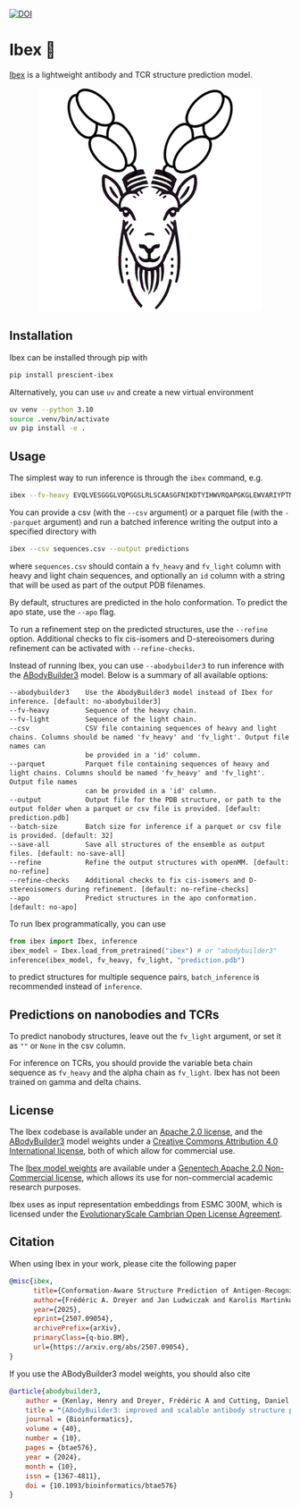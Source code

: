[![DOI](https://zenodo.org/badge/DOI/10.5281/zenodo.15866555.svg)](https://doi.org/10.5281/zenodo.15866555)

# Ibex 🐐

[Ibex](https://arxiv.org/abs/2507.09054) is a lightweight antibody and TCR structure prediction model.

<p align="center">
<img src="https://raw.githubusercontent.com/prescient-design/ibex/refs/heads/main/docs/assets/ibex.png" width=400px>
</p>

## Installation

Ibex can be installed through pip with
```bash
pip install prescient-ibex
```
Alternatively, you can use `uv` and create a new virtual environment
```bash
uv venv --python 3.10
source .venv/bin/activate
uv pip install -e .
```

## Usage

The simplest way to run inference is through the `ibex` command, e.g.

```bash
ibex --fv-heavy EVQLVESGGGLVQPGGSLRLSCAASGFNIKDTYIHWVRQAPGKGLEWVARIYPTNGYTRYADSVKGRFTISADTSKNTAYLQMNSLRAEDTAVYYCSRWGGDGFYAMDYWGQGTLVTVSS --fv-light DIQMTQSPSSLSASVGDRVTITCRASQDVNTAVAWYQQKPGKAPKLLIYSASFLYSGVPSRFSGSRSGTDFTLTISSLQPEDFATYYCQQHYTTPPTFGQGTKVEIK --output prediction.pdb
```
You can provide a csv (with the `--csv` argument) or a parquet file (with the `--parquet` argument) and run a batched inference writing the output into a specified directory with
```bash
ibex --csv sequences.csv --output predictions
```
where `sequences.csv` should contain a `fv_heavy` and `fv_light` column with heavy and light chain sequences, and optionally an `id` column with a string that will be used as part of the output PDB filenames.

By default, structures are predicted in the holo conformation. To predict the apo state, use the `--apo` flag.

To run a refinement step on the predicted structures, use the `--refine` option. Additional checks to fix cis-isomers and D-stereoisomers during refinement can be activated with `--refine-checks`.
 
Instead of running Ibex, you can use `--abodybuilder3` to run inference with the [ABodyBuilder3](https://academic.oup.com/bioinformatics/article/40/10/btae576/7810444) model. 
Below is a summary of all available options:
```
--abodybuilder3    Use the AbodyBuilder3 model instead of Ibex for inference. [default: no-abodybuilder3]                                           
--fv-heavy         Sequence of the heavy chain.                                                                                                     
--fv-light         Sequence of the light chain.                                                                                                     
--csv              CSV file containing sequences of heavy and light chains. Columns should be named 'fv_heavy' and 'fv_light'. Output file names can
                   be provided in a 'id' column.                                                                                                    
--parquet          Parquet file containing sequences of heavy and light chains. Columns should be named 'fv_heavy' and 'fv_light'. Output file names
                   can be provided in a 'id' column.                                                                                                
--output           Output file for the PDB structure, or path to the output folder when a parquet or csv file is provided. [default: prediction.pdb]
--batch-size       Batch size for inference if a parquet or csv file is provided. [default: 32]                                                     
--save-all         Save all structures of the ensemble as output files. [default: no-save-all]                                                      
--refine           Refine the output structures with openMM. [default: no-refine]                                                                   
--refine-checks    Additional checks to fix cis-isomers and D-stereoisomers during refinement. [default: no-refine-checks]                          
--apo              Predict structures in the apo conformation. [default: no-apo]                                                                    
```

To run Ibex programmatically, you can use
```python
from ibex import Ibex, inference
ibex_model = Ibex.load_from_pretrained("ibex") # or "abodybuilder3"
inference(ibex_model, fv_heavy, fv_light, "prediction.pdb")
```
to predict structures for multiple sequence pairs, `batch_inference` is recommended instead of `inference`.

## Predictions on nanobodies and TCRs

To predict nanobody structures, leave out the `fv_light` argument, or set it as `""` or `None` in the csv column. 

For inference on TCRs, you should provide the variable beta chain sequence as `fv_heavy` and the alpha chain as `fv_light`. Ibex has not been trained on gamma and delta chains.


## License
The Ibex codebase is available under an [Apache 2.0 license](http://www.apache.org/licenses/LICENSE-2.0), and the [ABodyBuilder3](https://doi.org/10.5281/zenodo.11354576) model weights under a [Creative Commons Attribution 4.0 International license](https://creativecommons.org/licenses/by/4.0/legalcode), both of which allow for commercial use.

The [Ibex model weights](https://doi.org/10.5281/zenodo.15866555) are available under a [Genentech Apache 2.0 Non-Commercial license](https://raw.githubusercontent.com/prescient-design/ibex/refs/heads/main/docs/Genentech_license_weights_ibex), which allows its use for non-commercial academic research purposes.

Ibex uses as input representation embeddings from ESMC 300M, which is licensed under the [EvolutionaryScale Cambrian Open License Agreement](https://www.evolutionaryscale.ai/policies/cambrian-open-license-agreement).

## Citation
When using Ibex in your work, please cite the following paper

```bibtex
@misc{ibex,
      title={Conformation-Aware Structure Prediction of Antigen-Recognizing Immune Proteins},
      author={Frédéric A. Dreyer and Jan Ludwiczak and Karolis Martinkus and Brennan Abanades and Robert G. Alberstein and Pan Kessel and Pranav Rao and Jae Hyeon Lee and Richard Bonneau and Andrew M. Watkins and Franziska Seeger},
      year={2025},
      eprint={2507.09054},
      archivePrefix={arXiv},
      primaryClass={q-bio.BM},
      url={https://arxiv.org/abs/2507.09054},
}
```

If you use the ABodyBuilder3 model weights, you should also cite
```bibtex
@article{abodybuilder3,
    author = {Kenlay, Henry and Dreyer, Frédéric A and Cutting, Daniel and Nissley, Daniel and Deane, Charlotte M},
    title = "{ABodyBuilder3: improved and scalable antibody structure predictions}",
    journal = {Bioinformatics},
    volume = {40},
    number = {10},
    pages = {btae576},
    year = {2024},
    month = {10},
    issn = {1367-4811},
    doi = {10.1093/bioinformatics/btae576}
}
```